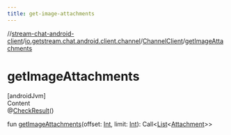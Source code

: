 ```yaml
---
title: get-image-attachments
---
```

//[stream-chat-android-client](../../../index.md)/[io.getstream.chat.android.client.channel](../index.md)/[ChannelClient](index.md)/[getImageAttachments](getImageAttachments.md)



# getImageAttachments  
[androidJvm]  
Content  
@[CheckResult](https://developer.android.com/reference/kotlin/androidx/annotation/CheckResult.html)()  
  
fun [getImageAttachments](getImageAttachments.md)(offset: [Int](https://kotlinlang.org/api/latest/jvm/stdlib/kotlin/-int/index.html), limit: [Int](https://kotlinlang.org/api/latest/jvm/stdlib/kotlin/-int/index.html)): Call&lt;[List](https://kotlinlang.org/api/latest/jvm/stdlib/kotlin.collections/-list/index.html)&lt;[Attachment](../../io.getstream.chat.android.client.models/Attachment/index.md)&gt;&gt;  



